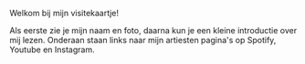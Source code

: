 Welkom bij mijn visitekaartje!

Als eerste zie je mijn naam en foto, daarna kun je een kleine introductie over mij lezen.
Onderaan staan links naar mijn artiesten pagina's op Spotify, Youtube en Instagram.
